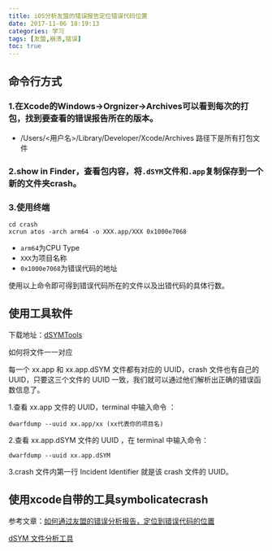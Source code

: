 ```yaml
---
title: iOS分析友盟的错误报告定位错误代码位置
date: 2017-11-06 18:19:13
categories: 学习
tags: [友盟,崩溃,错误]
toc: true
---
```


## 命令行方式
### 1.在Xcode的Windows->Orgnizer->Archives可以看到每次的打包，找到要查看的错误报告所在的版本。
 * /Users/<用户名>/Library/Developer/Xcode/Archives 路径下是所有打包文件
 
<!--more-->
### 2.show in Finder，查看包内容，将`.dSYM`文件和`.app`复制保存到一个新的文件夹crash。

### 3.使用终端
```
cd crash
xcrun atos -arch arm64 -o XXX.app/XXX 0x1000e7068
```

* `arm64`为CPU Type
*  `XXX`为项目名称
* `0x1000e7068`为错误代码的地址

使用以上命令即可得到错误代码所在的文件以及出错代码的具体行数。

## 使用工具软件
下载地址：[dSYMTools](https://github.com/answer-huang/dSYMTools)

如何将文件一一对应

每一个 xx.app 和 xx.app.dSYM 文件都有对应的 UUID，crash 文件也有自己的 UUID，只要这三个文件的 UUID 一致，我们就可以通过他们解析出正确的错误函数信息了。

1.查看 xx.app 文件的 UUID，terminal 中输入命令 ：
```
dwarfdump --uuid xx.app/xx (xx代表你的项目名)
```

2.查看 xx.app.dSYM 文件的 UUID ，在 terminal 中输入命令：
```
dwarfdump --uuid xx.app.dSYM
```

3.crash 文件内第一行 Incident Identifier 就是该 crash 文件的 UUID。

## 使用xcode自带的工具symbolicatecrash

参考文章：[如何通过友盟的错误分析报告，定位到错误代码的位置](http://www.jianshu.com/p/17fd659df460?open_source=weibo_search)

[dSYM 文件分析工具](http://www.cocoachina.com/ios/20141219/10694.html)

